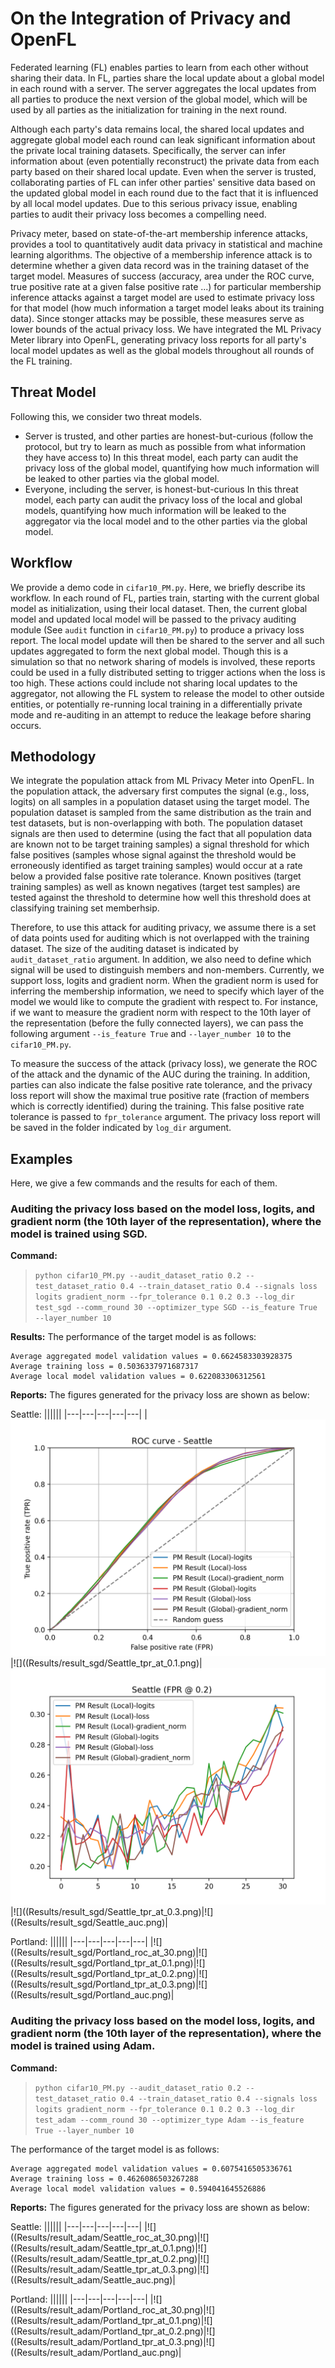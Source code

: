 # On the Integration of Privacy and OpenFL
Federated learning (FL) enables parties to learn from each other without sharing their data. In FL, parties share the local update about a global model in each round with a server. The server aggregates the local updates from all parties to produce the next version of the global model, which will be used by all parties as the initialization for training in the next round. 

Although each party's data remains local, the shared local updates and aggregate global model each round can leak significant information about the private local training datasets. Specifically, the server can infer information about (even potentially reconstruct) the private data from each party based on their shared local update. Even when the server is trusted, collaborating parties of FL can infer other parties' sensitive data based on the updated global model in each round due to the fact that it is influenced by all local model updates. Due to this serious privacy issue, enabling parties to audit their privacy loss becomes a compelling need. 

Privacy meter, based on state-of-the-art membership inference attacks, provides a tool to quantitatively audit data privacy in statistical and machine learning algorithms. The objective of a membership inference attack is to determine whether a given data record was in the training dataset of the target model. Measures of success (accuracy, area under the ROC curve, true positive rate at a given false positive rate ...) for particular membership inference attacks against a target model are used to estimate privacy loss for that model (how much information a target model leaks about its training data). Since stonger attacks may be possible, these measures serve as lower bounds of the actual privacy loss. We have integrated the ML Privacy Meter library into OpenFL, generating privacy loss reports for all party's local model updates as well as the global models throughout all rounds of the FL training. 

## Threat Model
Following this, we consider two threat models.
- Server is trusted, and other parties are honest-but-curious (follow the protocol, but try to learn as much as possible from what information they have access to)
In this threat model, each party can audit the privacy loss of the global model, quantifying how much information will be leaked to other parties via the global model.
- Everyone, including the server, is honest-but-curious
In this threat model, each party can audit the privacy loss of the local and global models, quantifying how much information will be leaked to the aggregator via the local model and to the other parties via the global model.

## Workflow
We provide a demo code in `cifar10_PM.py`. Here, we briefly describe its workflow.
In each round of FL, parties train, starting with the current global model as initialization, using their local dataset. Then, the current global model and updated local model will be passed to the privacy auditing module (See `audit` function in `cifar10_PM.py`) to produce a privacy loss report. The local model update will then be shared to the server and all such updates aggregated to form the next global model. Though this is a simulation so that no network sharing of models is involved, these reports could be used in a fully distributed setting to trigger actions when the loss is too high. These actions could include not sharing local updates to the aggregator, not 
allowing the FL system to release the model to other outside entities, or potentially re-running local training in a differentially private mode and re-auditing in an attempt to reduce the leakage before sharing occurs.

## Methodology
We integrate the population attack from ML Privacy Meter into OpenFL. In the population attack, the adversary first computes the signal (e.g., loss, logits) on all samples in a population dataset using the target model. The population dataset is sampled from the same distribution as the train and test datasets, but is non-overlapping with both. The population dataset signals are then used to determine (using the fact that all population data are known not to be target training samples) a signal threshold for which false positives (samples whose signal against the threshold would be erroneously identified as target training samples) would occur at a rate below a provided false positive rate tolerance. Known positives (target training samples) as well as known negatives (target test samples) are tested against the threshold to determine how well this threshold does at classifying training set memberhsip. 

Therefore, to use this attack for auditing privacy, we assume there is a set of data points used for auditing which is not overlapped with the training dataset. The size of the auditing dataset is indicated by `audit_dataset_ratio` argument. In addition, we also need to define which signal will be used to distinguish members and non-members. Currently, we support loss, logits and gradient norm. When the gradient norm is used for inferring the membership information, we need to specify which layer of the model we would like to compute the gradient with respect to. For instance, if we want to measure the gradient norm with respect to the 10th layer of the representation (before the fully connected layers), we can pass the following argument `--is_feature True` and `--layer_number 10` to the `cifar10_PM.py`.

To measure the success of the attack (privacy loss), we generate the ROC of the attack and the dynamic of the AUC during the training. In addition, parties can also indicate the false positive rate tolerance, and the privacy loss report will show the maximal true positive rate (fraction of members which is correctly identified) during the training. This false positive rate tolerance is passed to `fpr_tolerance` argument. The privacy loss report will be saved in the folder indicated by `log_dir` argument.



## Examples
Here, we give a few commands and the results for each of them. 


### Auditing the privacy loss based on the model loss, logits, and gradient norm (the 10th layer of the representation), where the model is trained using SGD.

**Command:**
> `python cifar10_PM.py --audit_dataset_ratio 0.2 --test_dataset_ratio 0.4 --train_dataset_ratio 0.4 --signals loss logits gradient_norm --fpr_tolerance 0.1 0.2 0.3 --log_dir test_sgd --comm_round 30 --optimizer_type SGD --is_feature True --layer_number 10`

**Results:**
The performance of the target model is as follows:
```
Average aggregated model validation values = 0.6624583303928375
Average training loss = 0.5036337971687317
Average local model validation values = 0.622083306312561
```

**Reports:**
The figures generated for the privacy loss are shown as below:

Seattle:
||||||
|---|---|---|---|---|
|![](Results/result_sgd/Seattle_roc_at_30.png)|![]((Results/result_sgd/Seattle_tpr_at_0.1.png)|![](Results/result_sgd/Seattle_tpr_at_0.2.png)|![]((Results/result_sgd/Seattle_tpr_at_0.3.png)|![]((Results/result_sgd/Seattle_auc.png)|



Portland:
||||||
|---|---|---|---|---|
|![]((Results/result_sgd/Portland_roc_at_30.png)|![]((Results/result_sgd/Portland_tpr_at_0.1.png)|![]((Results/result_sgd/Portland_tpr_at_0.2.png)|![]((Results/result_sgd/Portland_tpr_at_0.3.png)|![]((Results/result_sgd/Portland_auc.png)|


### Auditing the privacy loss based on the model loss, logits, and gradient norm (the 10th layer of the representation), where the model is trained using Adam.
**Command:**
> `python cifar10_PM.py --audit_dataset_ratio 0.2 --test_dataset_ratio 0.4 --train_dataset_ratio 0.4 --signals loss logits gradient_norm --fpr_tolerance 0.1 0.2 0.3 --log_dir test_adam --comm_round 30 --optimizer_type Adam --is_feature True --layer_number 10`

The performance of the target model is as follows:
```
Average aggregated model validation values = 0.6075416505336761
Average training loss = 0.4626086503267288
Average local model validation values = 0.594041645526886
```

**Reports:**
The figures generated for the privacy loss are shown as below:

Seattle:
||||||
|---|---|---|---|---|
|![]((Results/result_adam/Seattle_roc_at_30.png)|![]((Results/result_adam/Seattle_tpr_at_0.1.png)|![]((Results/result_adam/Seattle_tpr_at_0.2.png)|![]((Results/result_adam/Seattle_tpr_at_0.3.png)|![]((Results/result_adam/Seattle_auc.png)|


Portland:
||||||
|---|---|---|---|---|
|![]((Results/result_adam/Portland_roc_at_30.png)|![]((Results/result_adam/Portland_tpr_at_0.1.png)|![]((Results/result_adam/Portland_tpr_at_0.2.png)|![]((Results/result_adam/Portland_tpr_at_0.3.png)|![]((Results/result_adam/Portland_auc.png)|
